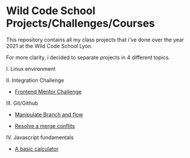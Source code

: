 # Wild Code School Projects/Challenges/Courses

This repository contains all my class projects that i've done over the year 2021 at the Wild Code School Lyon.

For more clarity, i decided to separate projects in 4 different topics.

I. Linux environment

II. Integration Challenge

 - [Frontend Mentor Challenge](https://github.com/Bachir-Ndiaye/crowdfunding-product-page-main)

III. Git/Github

 - [Manipulate Branch and flow](https://github.com/Bachir-Ndiaye/website-flow)

 - [Resolve a merge conflits](https://github.com/Bachir-Ndiaye/merge-conflits)
  
IV. Javascript fundamentals

 - [A basic calculator](https://github.com/Bachir-Ndiaye/calculator-js)
  
